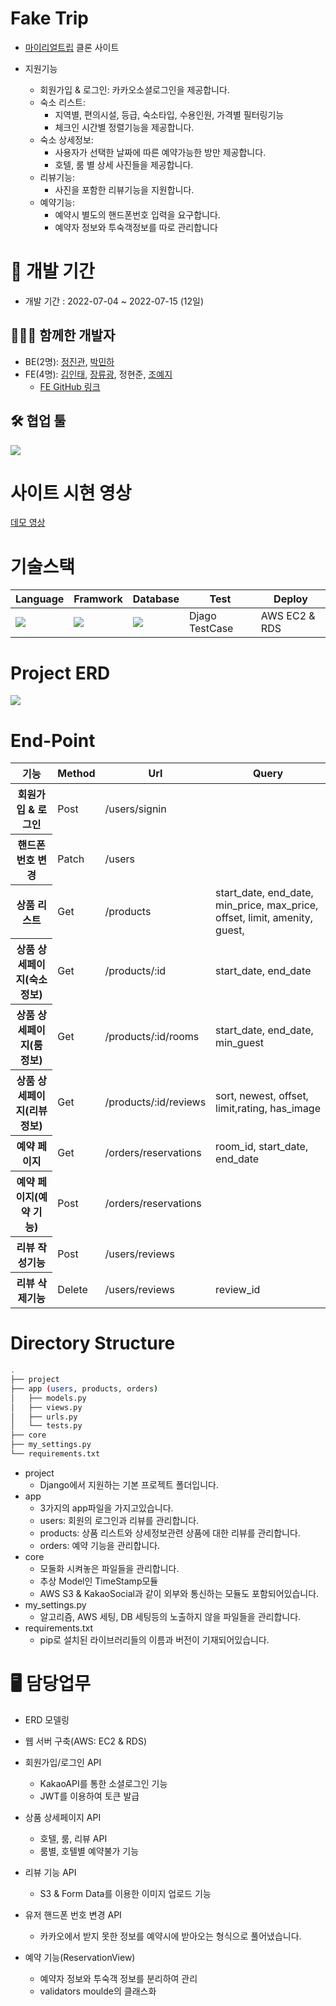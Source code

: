 # Fake Trip

- [마이리얼트립](https://www.myrealtrip.com/) 클론 사이트
- 지원기능

  - 회원가입 & 로그인: 카카오소셜로그인을 제공합니다.
  - 숙소 리스트:
    - 지역별, 편의시설, 등급, 숙소타입, 수용인원, 가격별 필터링기능
    - 체크인 시간별 정렬기능을 제공합니다.
  - 숙소 상세정보:
    - 사용자가 선택한 날짜에 따른 예약가능한 방만 제공합니다.
    - 호텔, 룸 별 상세 사진들을 제공합니다.
  - 리뷰기능:
    - 사진을 포함한 리뷰기능을 지원합니다.
  - 예약기능:
    - 예약시 별도의 핸드폰번호 입력을 요구합니다.
    - 예약자 정보와 투숙객정보를 따로 관리합니다

# 📆 개발 기간

- 개발 기간 : 2022-07-04 ~ 2022-07-15 (12일)

## 🧑🏻‍💻 함께한 개발자

- BE(2명):
  [정진관](https://github.com/dingwan0331), [박민하](https://github.com/miracle-21)
- FE(4명): [김인태](https://github.com/dlsxody1), [장류광](https://github.com/dkzks44), 정현준, [조예지](https://github.com/Dumibell)
  - [FE GitHub 링크](https://github.com/wecode-bootcamp-korea/34-2nd-Fake-Trip-frontend)

## 🛠 협업 툴

![](https://velog.velcdn.com/images/miracle-21/post/0e0445ab-4831-4592-9db0-6c1eeae03c08/image.png)

# 사이트 시현 영상

[데모 영상](https://ifh.cc/v/oppC60.mp4)

# 기술스택

<table style="border:0;">
    <thead>
        <tr>
            <th>Language</th>
            <th>Framwork</th>
            <th>Database</th>
            <th>Test</th>
            <th>Deploy</th>
        </tr>
    </thead>
    <tbody>
        <tr>
            <td><img src="https://img.shields.io/badge/node.js-339933?style=for-the-badge&logo=node&logoColor=white"></td>
            <td><img src="https://img.shields.io/badge/express-000000?style=for-the-badge&logo=express&logoColor=white"></td>
            <td><img src="https://img.shields.io/badge/mysql-4479A1?style=for-the-badge&logo=mysql&logoColor=black"></td>
            <td>Djago TestCase</td>
            <td>AWS EC2 & RDS</td>
        </tr>
    </tbody>
</table>

# Project ERD

![](https://velog.velcdn.com/images/miracle-21/post/79930301-e01b-433b-90c5-a8ffa096cb55/image.png)

# End-Point

<table style="border:0;">
    <thead>
        <tr>
            <th>기능</th>
            <th>Method</th>
            <th>Url</th>
            <th>Query</th>
        </tr>
    </thead>
    <tbody>
        <tr>
          <th>회원가입 & 로그인</th>
          <td>Post</td>
          <td>/users/signin</td>
        </tr>
        <tr>
          <th>핸드폰 번호 변경</th>
          <td>Patch</td>
          <td>/users</td>
        </tr>
        <tr>
          <th>상품 리스트</th>
          <td>Get</td>
          <td>/products</td>
          <td>start_date, end_date, min_price, max_price, offset, limit, amenity, guest, </td>
        </tr>
        <tr>
          <th>상품 상세페이지(숙소 정보)</th>
          <td>Get</td>
          <td>/products/:id</td>
          <td>start_date, end_date</td>
        </tr>
        <tr>
          <th>상품 상세페이지(룸 정보)</th>
          <td>Get</td>
          <td>/products/:id/rooms</td>
          <td>start_date, end_date, min_guest</td>
        </tr>
        <tr>
          <th>상품 상세페이지(리뷰 정보)</th>
          <td>Get</td>
          <td>/products/:id/reviews</td>
          <td>sort, newest, offset, limit,rating, has_image</td>
        </tr>
        <tr>
          <th>예약 페이지</th>
          <td>Get</td>
          <td>/orders/reservations</td>
          <td>room_id, start_date, end_date</td>
        </tr>
        <tr>
          <th>예약 페이지(예약 기능)</th>
          <td>Post</td>
          <td>/orders/reservations</td>
          <td></td>
        </tr>
        <tr>
          <th>리뷰 작성기능</th>
          <td>Post</td>
          <td>/users/reviews</td>
          <td></td>
        </tr>
        <tr>
          <th>리뷰 삭제기능</th>
          <td>Delete</td>
          <td>/users/reviews</td>
          <td>review_id</td>
        </tr>
    </tbody>
</table>

# Directory Structure

```bash
.
├── project
├── app (users, products, orders)
│   ├── models.py
│   ├── views.py
│   ├── urls.py
│   └── tests.py
├── core
├── my_settings.py
└── requirements.txt
```

- project
  - Django에서 지원하는 기본 프로젝트 폴더입니다.
- app
  - 3가지의 app파일을 가지고있습니다.
  - users: 회원의 로그인과 리뷰를 관리합니다.
  - products: 상품 리스트와 상세정보관련 상품에 대한 리뷰를 관리합니다.
  - orders: 예약 기능을 관리합니다.
- core
  - 모둘화 시켜놓은 파일들을 관리합니다.
  - 추상 Model인 TimeStamp모듈
  - AWS S3 & KakaoSocial과 같이 외부와 통신하는 모듈도 포함되어있습니다.
- my_settings.py
  - 알고리즘, AWS 세팅, DB 세팅등의 노출하지 않을 파일들을 관리합니다.
- requirements.txt
  - pip로 설치된 라이브러리들의 이름과 버전이 기재되어있습니다.

# 🖥 담당업무

- ERD 모델링
- 웹 서버 구축(AWS: EC2 & RDS)
- 회원가입/로그인 API
  - KakaoAPI를 통한 소셜로그인 기능
  - JWT를 이용하여 토큰 발급
- 상품 상세페이지 API
  - 호텔, 룸, 리뷰 API
  - 룸별, 호텔별 예약불가 기능
- 리뷰 기능 API

  - S3 & Form Data를 이용한 이미지 업로드 기능

- 유저 핸드폰 번호 변경 API

  - 카카오에서 받지 못한 정보를 예약시에 받아오는 형식으로 풀어냈습니다.

- 예약 기능(ReservationView)
  - 예약자 정보와 투숙객 정보를 분리하여 관리
  - validators moulde의 클래스화

